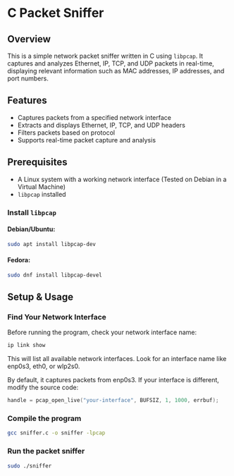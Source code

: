 # C Packet Sniffer

## Overview
This is a simple network packet sniffer written in C using `libpcap`. It captures and analyzes Ethernet, IP, TCP, and UDP packets in real-time, displaying relevant information such as MAC addresses, IP addresses, and port numbers.

## Features
- Captures packets from a specified network interface
- Extracts and displays Ethernet, IP, TCP, and UDP headers
- Filters packets based on protocol
- Supports real-time packet capture and analysis

## Prerequisites
- A Linux system with a working network interface (Tested on Debian in a Virtual Machine)
- `libpcap` installed

### Install `libpcap`
#### Debian/Ubuntu:
```bash
sudo apt install libpcap-dev
```
#### Fedora:
```bash
sudo dnf install libpcap-devel
```

## Setup & Usage
### Find Your Network Interface
Before running the program, check your network interface name:

```bash
ip link show
```
This will list all available network interfaces. Look for an interface name like enp0s3, eth0, or wlp2s0.

By default, it captures packets from enp0s3. If your interface is different, modify the source code:
```C
handle = pcap_open_live("your-interface", BUFSIZ, 1, 1000, errbuf);
```


### Compile the program
```bash
gcc sniffer.c -o sniffer -lpcap
```
### Run the packet sniffer
```bash
sudo ./sniffer
```
